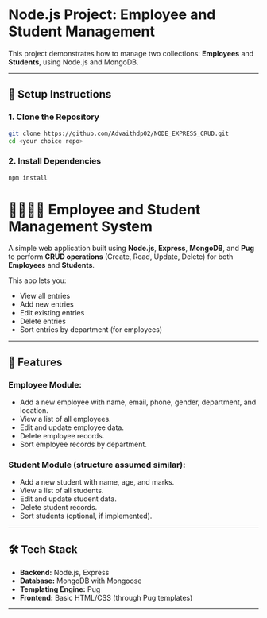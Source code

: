 # Node.js Project: Employee and Student Management

This project demonstrates how to manage two collections: **Employees** and **Students**, using Node.js and MongoDB.

---

## 🔧 Setup Instructions

### 1. Clone the Repository

```bash
git clone https://github.com/Advaithdp02/NODE_EXPRESS_CRUD.git
cd <your choice repo>
```
### 2. Install Dependencies
```bash
npm install
```
# 🧑‍💼👨‍🎓 Employee and Student Management System

A simple web application built using **Node.js**, **Express**, **MongoDB**, and **Pug** to perform **CRUD operations** (Create, Read, Update, Delete) for both **Employees** and **Students**.

This app lets you:
- View all entries
- Add new entries
- Edit existing entries
- Delete entries
- Sort entries by department (for employees)

---

## 🚀 Features

### Employee Module:
- Add a new employee with name, email, phone, gender, department, and location.
- View a list of all employees.
- Edit and update employee data.
- Delete employee records.
- Sort employee records by department.

### Student Module (structure assumed similar):
- Add a new student with name, age, and marks.
- View a list of all students.
- Edit and update student data.
- Delete student records.
- Sort students (optional, if implemented).

---

## 🛠 Tech Stack

- **Backend:** Node.js, Express
- **Database:** MongoDB with Mongoose
- **Templating Engine:** Pug
- **Frontend:** Basic HTML/CSS (through Pug templates)

---

